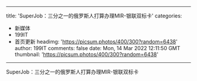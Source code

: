 
---
title: 'SuperJob：三分之一的俄罗斯人打算办理MIR-银联双标卡'
categories: 
 - 新媒体
 - 199IT
 - 首页更新
headimg: 'https://picsum.photos/400/300?random=6438'
author: 199IT
comments: false
date: Mon, 14 Mar 2022 12:11:50 GMT
thumbnail: 'https://picsum.photos/400/300?random=6438'
---

<div>   
SuperJob：三分之一的俄罗斯人打算办理MIR-银联双标卡  
</div>
            